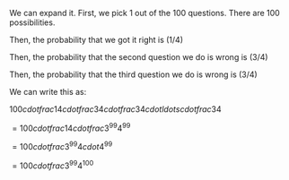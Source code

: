 We can expand it. First, we pick 1 out of the 100 questions. There are 100 possibilities.

Then, the probability that we got it right is $(1/4)$

Then, the probability that the second question we do is wrong is $(3/4)$

Then, the probability that the third question we do is wrong is $(3/4)$

We can write this as:

$100 cdot frac{1}{4} cdot frac{3}{4} cdot frac{3}{4} cdot ldots cdot frac{3}{4}$

$=100 cdot frac{1}{4} cdot frac{3^{99}}{4^{99}}$

$=100 cdot frac{3^{99}}{4 cdot 4^{99}}$

$=100 cdot frac{3^{99}}{4^{100}}$
